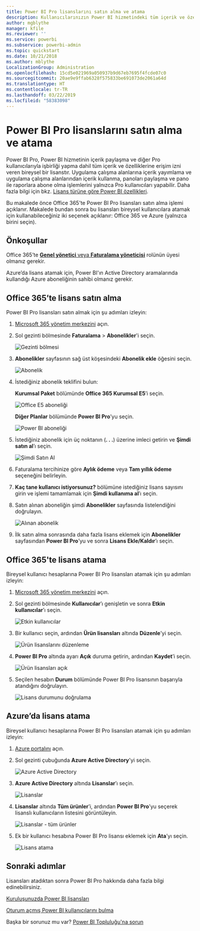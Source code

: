 ```yaml
---
title: Power BI Pro lisanslarını satın alma ve atama
description: Kullanıcılarınızın Power BI hizmetindeki tüm içerik ve özelliklere erişebilmesi için Power BI Pro lisansları satın alma ve atama hakkında bilgi edinin.
author: mgblythe
manager: kfile
ms.reviewer: ''
ms.service: powerbi
ms.subservice: powerbi-admin
ms.topic: quickstart
ms.date: 10/21/2018
ms.author: mblythe
LocalizationGroup: Administration
ms.openlocfilehash: 15cd5e021969a050937b9d67eb7695f4fcde07c0
ms.sourcegitcommit: 20ae9e9ffab6328f575833be691073de2061a64d
ms.translationtype: HT
ms.contentlocale: tr-TR
ms.lasthandoff: 03/22/2019
ms.locfileid: "58383098"
---
```

# <a name="purchase-and-assign-power-bi-pro-licenses"></a>Power BI Pro lisanslarını satın alma ve atama

Power BI Pro, Power BI hizmetinin içerik paylaşma ve diğer Pro kullanıcılarıyla işbirliği yapma dahil tüm içerik ve özelliklerine erişim izni veren bireysel bir lisanstır. Uygulama çalışma alanlarına içerik yayımlama ve uygulama çalışma alanlarından içerik kullanma, panoları paylaşma ve pano ile raporlara abone olma işlemlerini yalnızca Pro kullanıcıları yapabilir. Daha fazla bilgi için bkz. [Lisans türüne göre Power BI özellikleri](service-features-license-type.md).

Bu makalede önce Office 365'te Power BI Pro lisansları satın alma işlemi açıklanır. Makalede bundan sonra bu lisansları bireysel kullanıcılara atamak için kullanabileceğiniz iki seçenek açıklanır: Office 365 ve Azure (yalnızca birini seçin).

## <a name="prerequisites"></a>Önkoşullar

Office 365’te [**Genel yönetici** veya **Faturalama yöneticisi**](https://support.office.com/article/about-office-365-admin-roles-da585eea-f576-4f55-a1e0-87090b6aaa9d) rolünün üyesi olmanız gerekir.

Azure’da lisans atamak için, Power BI'ın Active Directory aramalarında kullandığı Azure aboneliğinin sahibi olmanız gerekir.

## <a name="purchase-licenses-in-office-365"></a>Office 365’te lisans satın alma

Power BI Pro lisansları satın almak için şu adımları izleyin:

1. [Microsoft 365 yönetim merkezini](https://portal.office.com/adminportal/home#/homepage) açın.

2. Sol gezinti bölmesinde **Faturalama** > **Abonelikler**'i seçin.

    ![Gezinti bölmesi](media/service-admin-purchasing-power-bi-pro/service-purchasing-power-bi-pro-01.png)

3. **Abonelikler** sayfasının sağ üst köşesindeki **Abonelik ekle** öğesini seçin.

    ![Abonelik](media/service-admin-purchasing-power-bi-pro/service-purchasing-power-bi-pro-02.png)

4. İstediğiniz abonelik teklifini bulun:

    **Kurumsal Paket** bölümünde **Office 365 Kurumsal E5**’i seçin.

    ![Office E5 aboneliği](media/service-admin-purchasing-power-bi-pro/service-purchasing-power-bi-pro-03.png)

    **Diğer Planlar** bölümünde **Power BI Pro**’yu seçin.

    ![Power BI aboneliği](media/service-admin-purchasing-power-bi-pro/service-purchasing-power-bi-pro-04.png)

5. İstediğiniz abonelik için üç noktanın (**. . .**) üzerine imleci getirin ve **Şimdi satın al**’ı seçin.

    ![Şimdi Satın Al](media/service-admin-purchasing-power-bi-pro/service-purchasing-power-bi-pro-05.png)

6. Faturalama tercihinize göre **Aylık ödeme** veya **Tam yıllık ödeme** seçeneğini belirleyin.

7. **Kaç tane kullanıcı istiyorsunuz?** bölümüne istediğiniz lisans sayısını girin ve işlemi tamamlamak için **Şimdi kullanıma al**’ı seçin.

8. Satın alınan aboneliğin şimdi **Abonelikler** sayfasında listelendiğini doğrulayın.

   ![Alınan abonelik](media/service-admin-purchasing-power-bi-pro/service-purchasing-power-bi-pro-06.png)

9. İlk satın alma sonrasında daha fazla lisans eklemek için **Abonelikler** sayfasından **Power BI Pro**’yu ve sonra **Lisans Ekle/Kaldır**’ı seçin.

## <a name="assign-licenses-in-office-365"></a>Office 365'te lisans atama

Bireysel kullanıcı hesaplarına Power BI Pro lisansları atamak için şu adımları izleyin:

1. [Microsoft 365 yönetim merkezini](https://portal.office.com/adminportal/home#/homepage) açın.

2. Sol gezinti bölmesinde **Kullanıcılar**’ı genişletin ve sonra **Etkin kullanıcılar**’ı seçin.

    ![Etkin kullanıcılar](media/service-admin-purchasing-power-bi-pro/service-assigning-power-bi-pro-licenses-05.png)

3. Bir kullanıcı seçin, ardından **Ürün lisansları** altında **Düzenle**’yi seçin.

    ![Ürün lisanslarını düzenleme](media/service-admin-purchasing-power-bi-pro/service-assigning-power-bi-pro-licenses-06.png)

4. **Power BI Pro** altında ayarı **Açık** duruma getirin, ardından **Kaydet**’i seçin.

    ![Ürün lisansları açık](media/service-admin-purchasing-power-bi-pro/service-assigning-power-bi-pro-licenses-07.png)

5. Seçilen hesabın **Durum** bölümünde Power BI Pro lisansının başarıyla atandığını doğrulayın.

    ![Lisans durumunu doğrulama](media/service-admin-purchasing-power-bi-pro/service-assigning-power-bi-pro-licenses-08.png)

## <a name="assign-licenses-in-azure"></a>Azure’da lisans atama

Bireysel kullanıcı hesaplarına Power BI Pro lisansları atamak için şu adımları izleyin:

1. [Azure portalını](https://ms.portal.azure.com/#@microsoft.onmicrosoft.com/dashboard/private/39bc3cf7-31a4-43f6-954c-f2d69ca2f0) açın.

2. Sol gezinti çubuğunda **Azure Active Directory**'yi seçin.

    ![Azure Active Directory](media/service-admin-purchasing-power-bi-pro/service-assigning-power-bi-pro-licenses-01.png)

3. **Azure Active Directory** altında **Lisanslar**’ı seçin.

    ![Lisanslar](media/service-admin-purchasing-power-bi-pro/service-assigning-power-bi-pro-licenses-02.png)

4. **Lisanslar** altında **Tüm ürünler**’i, ardından **Power BI Pro**’yu seçerek lisanslı kullanıcıların listesini görüntüleyin.

    ![Lisanslar - tüm ürünler](media/service-admin-purchasing-power-bi-pro/service-assigning-power-bi-pro-licenses-03.png)

5. Ek bir kullanıcı hesabına Power BI Pro lisansı eklemek için **Ata**’yı seçin.

    ![Lisans atama](media/service-admin-purchasing-power-bi-pro/service-assigning-power-bi-pro-licenses-04.png)

## <a name="next-steps"></a>Sonraki adımlar

Lisansları atadıktan sonra Power BI Pro hakkında daha fazla bilgi edinebilirsiniz.

[Kuruluşunuzda Power BI lisansları](service-admin-licensing-organization.md)

[Oturum açmış Power BI kullanıcılarını bulma](service-admin-access-usage.md)

Başka bir sorunuz mu var? [Power BI Topluluğu'na sorun](https://community.powerbi.com/)
